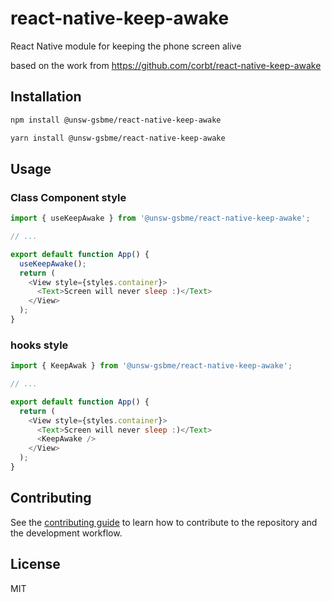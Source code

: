 # react-native-keep-awake

React Native module for keeping the phone screen alive

based on the work from
https://github.com/corbt/react-native-keep-awake

## Installation

```sh
npm install @unsw-gsbme/react-native-keep-awake
```

```sh
yarn install @unsw-gsbme/react-native-keep-awake
```

## Usage

### Class Component style

```js
import { useKeepAwake } from '@unsw-gsbme/react-native-keep-awake';

// ...

export default function App() {
  useKeepAwake();
  return (
    <View style={styles.container}>
      <Text>Screen will never sleep :)</Text>
    </View>
  );
}
```

### hooks style

```js
import { KeepAwak } from '@unsw-gsbme/react-native-keep-awake';

// ...

export default function App() {
  return (
    <View style={styles.container}>
      <Text>Screen will never sleep :)</Text>
      <KeepAwake />
    </View>
  );
}
```

## Contributing

See the [contributing guide](CONTRIBUTING.md) to learn how to contribute to the repository and the development workflow.

## License

MIT
